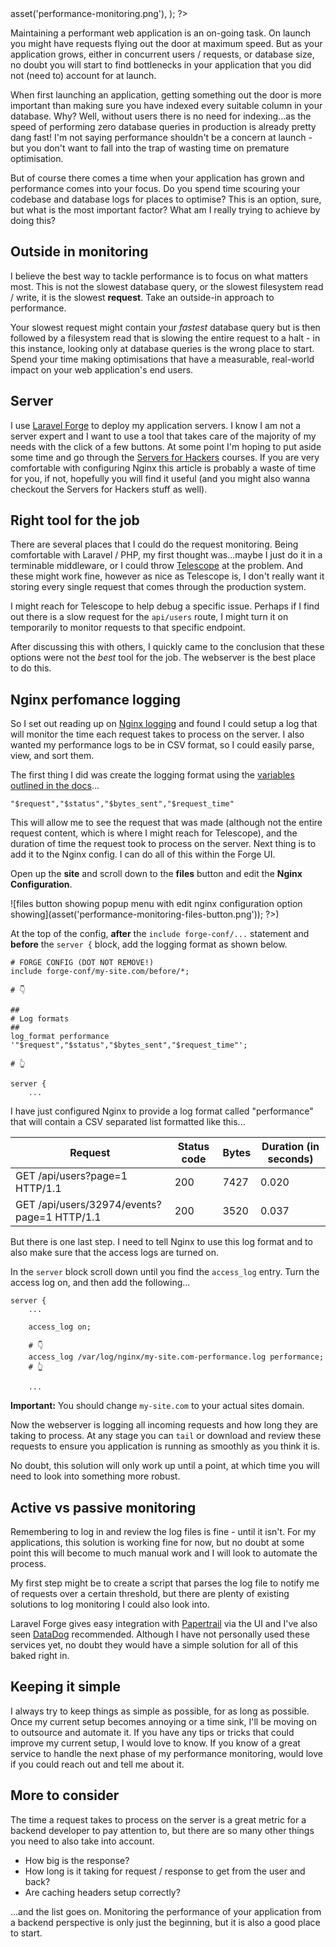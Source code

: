 <?php

use TiMacDonald\Website\Format;
use TiMacDonald\Website\Page;

/**
 * Props.
 *
 * @var string $projectBase
 * @var \TiMacDonald\Website\Request $request
 * @var \TiMacDonald\Website\Url $url
 * @var (callable(string): void) $e
 * @var \TiMacDonald\Website\Markdown $markdown
 * @var \TiMacDonald\Website\Collection $collection
 */

// ...

$page = Page::fromPost(
    file: __FILE__,
    title: 'Simple performance monitoring a Laravel Forge deployed application',
    description: "Monitoring your web application's performance is key to ensuring you provide a good experience for your users. Here is a tip to help you see where your app is slow on a Laravel Forge deployed server.",
    date: new DateTimeImmutable('@1549836000', new DateTimeZone('Australia/Melbourne')),
    image: $url->asset('performance-monitoring.png'),
);

?>
Maintaining a performant web application is an on-going task. On launch you might have requests flying out the door at maximum speed. But as your application grows, either in concurrent users / requests, or database size, no doubt you will start to find bottlenecks in your application that you did not (need to) account for at launch.

When first launching an application, getting something out the door is more important than making sure you have indexed every suitable column in your database. Why? Well, without users there is no need for indexing...as the speed of performing zero database queries in production is already pretty dang fast! I'm not saying performance shouldn't be a concern at launch - but you don't want to fall into the trap of wasting time on premature optimisation.

But of course there comes a time when your application has grown and performance comes into your focus. Do you spend time scouring your codebase and database logs for places to optimise? This is an option, sure, but what is the most important factor? What am I really trying to achieve by doing this?

## Outside in monitoring

I believe the best way to tackle performance is to focus on what matters most. This is not the slowest database query, or the slowest filesystem read / write, it is the slowest **request**. Take an outside-in approach to performance.

Your slowest request might contain your *fastest* database query but is then followed by a filesystem read that is slowing the entire request to a halt - in this instance, looking only at database queries is the wrong place to start. Spend your time making optimisations that have a measurable, real-world impact on your web application's end users.

## Server

I use [Laravel Forge](https://forge.laravel.com/) to deploy my application servers. I know I am not a server expert and I want to use a tool that takes care of the majority of my needs with the click of a few buttons. At some point I'm hoping to put aside some time and go through the [Servers for Hackers](https://serversforhackers.com) courses. If you are very comfortable with configuring Nginx this article is probably a waste of time for you, if not, hopefully you will find it useful (and you might also wanna checkout the Servers for Hackers stuff as well).

## Right tool for the job

There are several places that I could do the request monitoring. Being comfortable with Laravel / PHP, my first thought was...maybe I just do it in a terminable middleware, or I could throw [Telescope](https://github.com/laravel/telescope) at the problem. And these might work fine, however as nice as Telescope is, I don't really want it storing every single request that comes through the production system.


I might reach for Telescope to help debug a specific issue. Perhaps if I find out there is a slow request for the `api/users` route, I might turn it on temporarily to monitor requests to that specific endpoint.

After discussing this with others, I quickly came to the conclusion that these options were not the *best* tool for the job. The webserver is the best place to do this.

## Nginx perfomance logging

So I set out reading up on [Nginx logging](https://docs.nginx.com/nginx/admin-guide/monitoring/logging/) and found I could setup a log that will monitor the time each request takes to process on the server. I also wanted my performance logs to be in CSV format, so I could easily parse, view, and sort them.

The first thing I did was create the logging format using the [variables outlined in the docs](https://nginx.org/en/docs/http/ngx_http_log_module.html)...

```
"$request","$status","$bytes_sent","$request_time"
```

This will allow me to see the request that was made (although not the entire request content, which is where I might reach for Telescope), and the duration of time the request took to process on the server. Next thing is to add it to the Nginx config. I can do all of this within the Forge UI.

Open up the **site** and scroll down to the **files** button and edit the **Nginx Configuration**.

![files button showing popup menu with edit nginx configuration option showing](<?php $e($url->asset('performance-monitoring-files-button.png')); ?>)

At the top of the config, **after** the `include forge-conf/...` statement and **before** the `server {` block, add the logging format as shown below.

```
# FORGE CONFIG (DOT NOT REMOVE!)
include forge-conf/my-site.com/before/*;

# 👇

##
# Log formats
##
log_format performance '"$request","$status","$bytes_sent","$request_time"';

# 👆

server {
    ...
```

I have just configured Nginx to provide a log format called "performance" that will contain a CSV separated list formatted like this...
<div class="table-wrapper" markdown="block">

| Request | Status code | Bytes | Duration (in seconds) |
| --- | --- | --- | --- |
| GET /api/users?page=1 HTTP/1.1 | 200 | 7427 | 0.020 |
| GET /api/users/32974/events?page=1 HTTP/1.1 | 200 | 3520 | 0.037 |

</div>
But there is one last step. I need to tell Nginx to use this log format and to also make sure that the access logs are turned on.

In the `server` block scroll down until you find the `access_log` entry. Turn the access log on, and then add the following...

```
server {
    ...

    access_log on;

    # 👇
    access_log /var/log/nginx/my-site.com-performance.log performance;
    # 👆

    ...
```

**Important:** You should change `my-site.com` to your actual sites domain.

Now the webserver is logging all incoming requests and how long they are taking to process. At any stage you can `tail` or download and review these requests to ensure you application is running as smoothly as you think it is.

No doubt, this solution will only work up until a point, at which time you will need to look into something more robust.

## Active vs passive monitoring

Remembering to log in and review the log files is fine - until it isn't. For my applications, this solution is working fine for now, but no doubt at some point this will become to much manual work and I will look to automate the process.

My first step might be to create a script that parses the log file to notify me of requests over a certain threshold, but there are plenty of existing solutions to log monitoring I could also look into.

Laravel Forge gives easy integration with [Papertrail](https://papertrailapp.com) via the UI and I've also seen [DataDog](https://www.datadoghq.com) recommended. Although I have not personally used these services yet, no doubt they would have a simple solution for all of this baked right in.

## Keeping it simple

I always try to keep things as simple as possible, for as long as possible. Once my current setup becomes annoying or a time sink, I'll be moving on to outsource and automate it. If you  have any tips or tricks that could improve my current setup, I would love to know. If you know of a great service to handle the next phase of my performance monitoring, would love if you could reach out and tell me about it.

## More to consider

The time a request takes to process on the server is a great metric for a backend developer to pay attention to, but there are so many other things you need to also take into account.

- How big is the response?
- How long is it taking for request / response to get from the user and back?
- Are caching headers setup correctly?

...and the list goes on. Monitoring the performance of your application from a backend perspective is only just the beginning, but it is also a good place to start.
